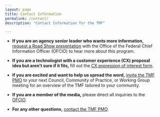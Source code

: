 ```yaml
---
layout: page
title: Contact Information
permalink: /contact/
description: "Contact Information for the TMF"

---
```


- **If you are an agency senior leader who wants more information,** [request a Road Show presentation](mailto:ombtmf@omb.eop.gov) with the Office of the Federal Chief Information Officer (OFCIO) to hear more about this program.

- **If you are a technologist with a customer experience (CX) proposal idea but aren’t sure if it fits,** fill out the [CX expression of interest form](https://touchpoints.app.cloud.gov/touchpoints/cfd21923/submit).

- **If you are excited and want to help us spread the word,** [invite the TMF PMO](mailto:tmf@gsa.gov) to your next Council, Community of Practice, or Working Group meeting for an overview of the TMF tailored to your community.

- **If you are a member of the media,** please direct all inquiries to the [OFCIO](mailto:ombtmf@omb.eop.gov).

- **For any other questions,** [contact the TMF PMO](mailto:tmf@gsa.gov).
